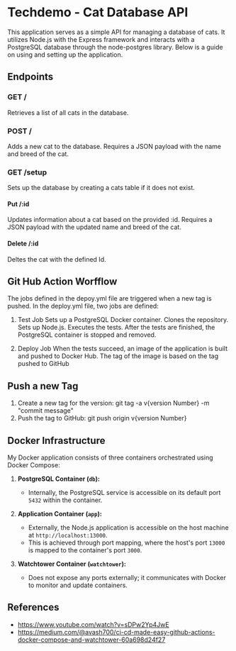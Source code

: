 # Techdemo - Cat Database API

This application serves as a simple API for managing a database of cats. It utilizes Node.js with the Express framework and interacts with a PostgreSQL database through the node-postgres library. Below is a guide on using and setting up the application.

## Endpoints
### GET /
Retrieves a list of all cats in the database.

### POST /
Adds a new cat to the database. Requires a JSON payload with the name and breed of the cat.

### GET /setup
Sets up the database by creating a cats table if it does not exist.

#### Put /:id
Updates information about a cat based on the provided :id. Requires a JSON payload with the updated name and breed of the cat.

#### Delete /:id
Deltes the cat with the defined Id. 

## Git Hub Action Worfflow

The jobs defined in the depoy.yml file are triggered when a new tag is pushed. In the deploy.yml file, two jobs are defined:

1. Test Job
Sets up a PostgreSQL Docker container.
Clones the repository.
Sets up Node.js.
Executes the tests.
After the tests are finished, the PostgreSQL container is stopped and removed.

2. Deploy Job
When the tests succeed, an image of the application is built and pushed to Docker Hub.
The tag of the image is based on the tag pushed to GitHub

## Push a new Tag

1. Create a new tag for the version: git tag -a v{version Number} -m "commit message"
2. Push the tag to GitHub: git push origin v{version Number}

## Docker Infrastructure
My Docker application consists of three containers orchestrated using Docker Compose:

1. **PostgreSQL Container (`db`):**
   - Internally, the PostgreSQL service is accessible on its default port `5432` within the container.

2. **Application Container (`app`):**
   - Externally, the Node.js application is accessible on the host machine at `http://localhost:13000`.
   - This is achieved through port mapping, where the host's port `13000` is mapped to the container's port `3000`.

3. **Watchtower Container (`watchtower`):**
   - Does not expose any ports externally; it communicates with Docker to monitor and update containers.

## References
- https://www.youtube.com/watch?v=sDPw2Yp4JwE
- https://medium.com/@avash700/ci-cd-made-easy-github-actions-docker-compose-and-watchtower-60a698d24f27



